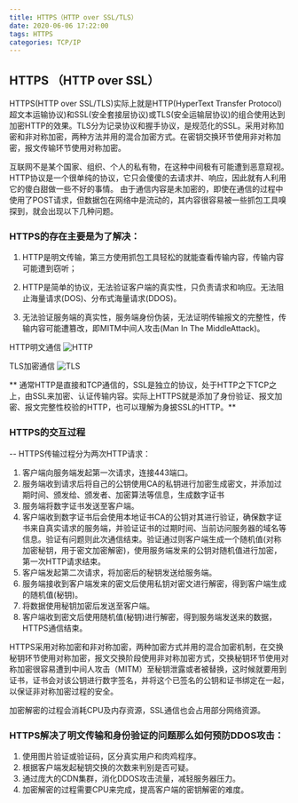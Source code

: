 ```yaml
---
title: HTTPS（HTTP over SSL/TLS）
date: 2020-06-06 17:22:00
tags: HTTPS
categories: TCP/IP
---
```


## HTTPS （HTTP over SSL）
HTTPS(HTTP over SSL/TLS)实际上就是HTTP(HyperText Transfer Protocol) 超文本运输协议)和SSL(安全套接层协议)或TLS(安全运输层协议)的组合使用达到加密HTTP的效果。TLS分为记录协议和握手协议，是规范化的SSL。采用对称加密和非对称加密，两种方法并用的混合加密方式。在密钥交换环节使用非对称加密，报文传输环节使用对称加密。

互联网不是某个国家、组织、个人的私有物，在这种中间极有可能遭到恶意窥视。
HTTP协议是一个很单纯的协议，它只会傻傻的去请求并、响应，因此就有人利用它的傻白甜做一些不好的事情。
由于通信内容是未加密的，即使在通信的过程中使用了POST请求，但数据包在网络中是流动的，其内容很容易被一些抓包工具嗅探到，就会出现以下几种问题。

### HTTPS的存在主要是为了解决：

1. HTTP是明文传输，第三方使用抓包工具轻松的就能查看传输内容，传输内容可能遭到窃听；

2. HTTP是简单的协议，无法验证客户端的真实性，只负责请求和响应。无法阻止海量请求(DOS)、分布式海量请求(DDOS)。

3. 无法验证服务端的真实性，服务端身份伪装，无法证明传输报文的完整性，传输内容可能遭篡改，即MITM中间人攻击(Man In The MiddleAttack)。

HTTP明文通信
![HTTP](https://ruixiaojia-blog.oss-cn-hangzhou.aliyuncs.com/blog/http/http.png?x-oss-process=style/compression)

TLS加密通信
![TLS](https://ruixiaojia-blog.oss-cn-hangzhou.aliyuncs.com/blog/http/TLS.png?x-oss-process=style/compression)

** 通常HTTP是直接和TCP通信的，SSL是独立的协议，处于HTTP之下TCP之上，由SSL来加密、认证传输内容。实际上HTTPS就是添加了身份验证、报文加密、报文完整性校验的HTTP，也可以理解为身披SSL的HTTP。**

 
### HTTPS的交互过程
-- HTTPS传输过程分为两次HTTP请求：

1. 客户端向服务端发起第一次请求，连接443端口。
2. 服务端收到请求后将自己的公钥使用CA的私钥进行加密生成密文，并添加过期时间、颁发给、颁发者、加密算法等信息，生成数字证书
3. 服务端将数字证书发送至客户端。
4. 客户端收到数字证书后会使用本地证书CA的公钥对其进行验证，确保数字证书来自真实请求的服务端，并验证证书的过期时间、当前访问服务器的域名等信息。验证有问题则此次通信结束。验证通过则客户端生成一个随机值(对称加密秘钥，用于密文加密解密)，使用服务端发来的公钥对随机值进行加密，第一次HTTP请求结束。
5. 客户端发起第二次请求，将加密后的秘钥发送给服务端。
6. 服务端接收到客户端发来的密文后使用私钥对密文进行解密，得到客户端生成的随机值(秘钥)。
7. 将数据使用秘钥加密后发送至客户端。
8. 客户端收到密文后使用随机值(秘钥)进行解密，得到服务端发送来的数据，HTTPS通信结束。

HTTPS采用对称加密和非对称加密，两种加密方式并用的混合加密机制，在交换秘钥环节使用对称加密，报文交换阶段使用非对称加密方式，交换秘钥环节使用对称加密很容易遭到中间人攻击（MITM）至秘钥泄露或者被替换，这时候就要用到证书，证书会对该公钥进行数字签名，并将这个已签名的公钥和证书绑定在一起，以保证非对称加密过程的安全。

加密解密的过程会消耗CPU及内存资源，SSL通信也会占用部分网络资源。

### HTTPS解决了明文传输和身份验证的问题那么如何预防DDOS攻击：

1. 使用图片验证或验证码，区分真实用户和肉鸡程序。
2. 根据客户端发起秘钥交换的次数来判别是否可疑。
3. 通过庞大的CDN集群，消化DDOS攻击流量，减轻服务器压力。
4. 加密解密的过程需要CPU来完成，提高客户端的密钥解密的难度。